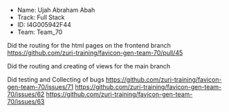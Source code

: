- Name: Ujah Abraham Abah
- Track: Full Stack
- ID: I4G005942F44
- Team: Team_70

Did the routing for the html pages on the frontend branch
https://github.com/zuri-training/favicon-gen-team-70/pull/45

Did the routing and creating of views for the main branch

Did testing and Collecting of bugs
https://github.com/zuri-training/favicon-gen-team-70/issues/71
https://github.com/zuri-training/favicon-gen-team-70/issues/62
https://github.com/zuri-training/favicon-gen-team-70/issues/63
